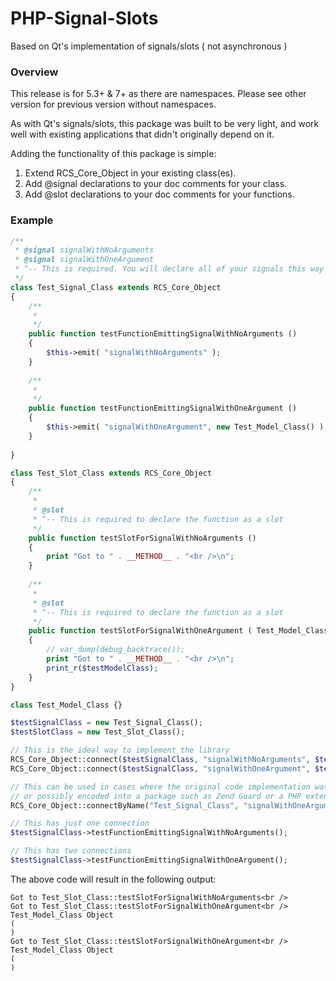 PHP-Signal-Slots
================

Based on Qt's implementation of signals/slots ( not asynchronous )

### Overview
This release is for 5.3+ & 7+ as there are namespaces. Please see other version for previous version without namespaces.

As with Qt's signals/slots, this package was built to be very light, and work well with existing applications that didn't originally depend on it.

Adding the functionality of this package is simple:

1. Extend RCS_Core_Object in your existing class(es).
2. Add @signal declarations to your doc comments for your class. 
3. Add @slot declarations to your doc comments for your functions.


### Example
```php
/**
 * @signal signalWithNoArguments
 * @signal signalWithOneArgument
 * ^-- This is required. You will declare all of your signals this way
 */
class Test_Signal_Class extends RCS_Core_Object
{
    /**
     * 
     */
    public function testFunctionEmittingSignalWithNoArguments ()
    {
        $this->emit( "signalWithNoArguments" );
    }
    
    /**
     * 
     */
    public function testFunctionEmittingSignalWithOneArgument ()
    {
        $this->emit( "signalWithOneArgument", new Test_Model_Class() );
    }
    
}

class Test_Slot_Class extends RCS_Core_Object
{
    /**
     *
     * @slot
     * ^-- This is required to declare the function as a slot
     */
    public function testSlotForSignalWithNoArguments ()
    {
        print "Got to " . __METHOD__ . "<br />\n";
    }
    
    /**
     *
     * @slot
     * ^-- This is required to declare the function as a slot
     */
    public function testSlotForSignalWithOneArgument ( Test_Model_Class $testModelClass )
    {
        // var_dump(debug_backtrace());
        print "Got to " . __METHOD__ . "<br />\n";
        print_r($testModelClass);
    }
}

class Test_Model_Class {}

$testSignalClass = new Test_Signal_Class();
$testSlotClass = new Test_Slot_Class();

// This is the ideal way to implement the library
RCS_Core_Object::connect($testSignalClass, "signalWithNoArguments", $testSlotClass, "testSlotForSignalWithNoArguments");
RCS_Core_Object::connect($testSignalClass, "signalWithOneArgument", $testSlotClass, "testSlotForSignalWithOneArgument");

// This can be used in cases where the original code implementation was done very poorly, 
// or possibly encoded into a package such as Zend Guard or a PHP extension where you can't access the source directly
RCS_Core_Object::connectByName("Test_Signal_Class", "signalWithOneArgument", $testSlotClass, "testSlotForSignalWithOneArgument");

// This has just one connection
$testSignalClass->testFunctionEmittingSignalWithNoArguments();

// This has two connections
$testSignalClass->testFunctionEmittingSignalWithOneArgument();

```

The above code will result in the following output:

```
Got to Test_Slot_Class::testSlotForSignalWithNoArguments<br />
Got to Test_Slot_Class::testSlotForSignalWithOneArgument<br />
Test_Model_Class Object
(
)
Got to Test_Slot_Class::testSlotForSignalWithOneArgument<br />
Test_Model_Class Object
(
)
```

